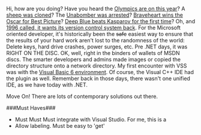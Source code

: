 <!--{Title:"Source Control - Your Source Isn't Safe. Move Onto .", PublishedOn:"2009-07-10T06:00:44", Intro:"Hi, how are you doing? Have you heard the Olympics are on this year? A sheep was cloned? The Unabomb"} -->
Hi, how are you doing? Have you heard the [Olympics are on this year](http://en.wikipedia.org/wiki/1996_Summer_Olympics)? A [sheep was cloned](http://en.wikipedia.org/wiki/Dolly_the_sheep)? The [Unabomber was arrested](http://www.bing.com/images/search?q=unabomber)? [Braveheart wins the Oscar for Best Picture](http://en.wikipedia.org/wiki/Braveheart)? [Deep Blue beats Kasparov for the first time](http://www.cnn.com/WORLD/9705/kasparov.vs.dblue/first.match/index.html)? Oh, and [1996 called, it wants its version control system back](http://en.wikipedia.org/wiki/Microsoft_Visual_SourceSafe).
For the Microsoft oriented developer, it's historically been the <strike>safe</strike> easiest way to ensure that the results of your hard work aren't lost to the randomness of the world: Delete keys, hard drive crashes, power surges, etc. Pre .NET days, it was RIGHT ON THE DISC. OK, well, right in the binders of wallets of MSDN discs. The smarter developers and admins made images or copied the directory structure onto a network directory.
My first encounter with VSS was with the [Visual Basic 6 environment](http://www.vbmigration.com/Images/Whitepapers/vb6ide.png). Of course, the Visual C++ IDE had the plugin as well. Remember back in those days, there wasn't one unified IDE, as we have today with .NET. 

Move On!
There are lots of contemporary solutions out there.

###Must Haves###

* Must Must Must integrate with Visual Studio. For me, this is a 
* Allow labeling. Must be easy to 'get' 

